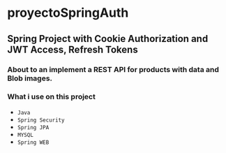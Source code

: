 # proyectoSpringAuth #

## Spring Project with Cookie Authorization and JWT Access, Refresh Tokens  ##

### About to an implement a REST API for products with data and Blob images. ###

### What i use on this project ###

- `Java`
- `Spring Security`
- `Spring JPA`
- `MYSQL`
- `Spring WEB`
